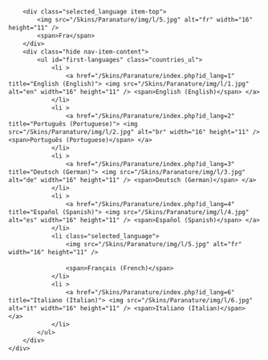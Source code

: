 <!-- Block languages module -->
<div id="languages_block_top" class="nav-item">
	<div id="countries">

		<div class="selected_language item-top">
			<img src="/Skins/Paranature/img/l/5.jpg" alt="fr" width="16" height="11" />
			<span>Fra</span>
		</div>
		<div class="hide nav-item-content">
			<ul id="first-languages" class="countries_ul">
				<li >
					<a href="/Skins/Paranature/index.php?id_lang=1" title="English (English)"> <img src="/Skins/Paranature/img/l/1.jpg" alt="en" width="16" height="11" /> <span>English (English)</span> </a>
				</li>
				<li >
					<a href="/Skins/Paranature/index.php?id_lang=2" title="Português (Portuguese)"> <img src="/Skins/Paranature/img/l/2.jpg" alt="br" width="16" height="11" /> <span>Português (Portuguese)</span> </a>
				</li>
				<li >
					<a href="/Skins/Paranature/index.php?id_lang=3" title="Deutsch (German)"> <img src="/Skins/Paranature/img/l/3.jpg" alt="de" width="16" height="11" /> <span>Deutsch (German)</span> </a>
				</li>
				<li >
					<a href="/Skins/Paranature/index.php?id_lang=4" title="Español (Spanish)"> <img src="/Skins/Paranature/img/l/4.jpg" alt="es" width="16" height="11" /> <span>Español (Spanish)</span> </a>
				</li>
				<li class="selected_language">
					<img src="/Skins/Paranature/img/l/5.jpg" alt="fr" width="16" height="11" />

					<span>Français (French)</span>
				</li>
				<li >
					<a href="/Skins/Paranature/index.php?id_lang=6" title="Italiano (Italian)"> <img src="/Skins/Paranature/img/l/6.jpg" alt="it" width="16" height="11" /> <span>Italiano (Italian)</span> </a>
				</li>
			</ul>
		</div>
	</div>
</div>
<!-- /Block languages module -->
